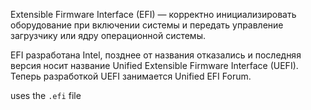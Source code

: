 Extensible Firmware Interface (EFI)  — корректно инициализировать оборудование при включении системы и передать управление загрузчику или ядру операционной системы. 

EFI разработана Intel, позднее от названия отказались и последняя версия носит название Unified Extensible Firmware Interface (UEFI). Теперь разработкой UEFI занимается Unified EFI Forum.

uses the `.efi` file